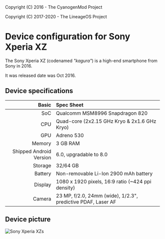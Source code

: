 Copyright (C) 2016 - The CyanogenMod Project

Copyright (C) 2017-2020 - The LineageOS Project

Device configuration for Sony Xperia XZ
==============

The Sony Xperia XZ (codenamed _"kagura"_) is a high-end smartphone from Sony in 2016.

It was released date was Oct 2016.

## Device specifications

Basic   | Spec Sheet
-------:|:-------------------------
SoC     | Qualcomm MSM8996 Snapdragon 820
CPU     | Quad-core (2x2.15 GHz Kryo & 2x1.6 GHz Kryo)
GPU     | Adreno 530
Memory  | 3 GB RAM
Shipped Android Version | 6.0, upgradable to 8.0
Storage | 32/64 GB
Battery | Non-removable Li-Ion 2900 mAh battery
Display | 1080 x 1920 pixels, 16:9 ratio (~424 ppi density)
Camera  | 23 MP, f/2.0, 24mm (wide), 1/2.3", predictive PDAF, Laser AF

## Device picture

![Sony Xperia XZs](https://fdn2.gsmarena.com/vv/pics/sony/sony-xperia-xz.jpg "Sony Xperia XZs")
